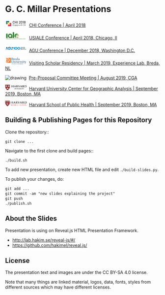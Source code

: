 G. C. Millar Presentations
===========================
 <img src="img/logos/chi_logo.png" alt="drawing" width="70"/>  &nbsp;[CHI Conference | April 2018](https://gcmillar.github.io/presentations/chi2018.html#/)

<img src="img/logos/iale.png" alt="drawing" width="70"/>  &nbsp;[USIALE Conference | April 2018, Chicago, Il](https://gcmillar.github.io/presentations/us_iale2018.html#/)

<img src="img/logos/agu.png" alt="drawing" width="70"/>  &nbsp;[AGU Conference | December 2018, Washington D.C.](https://gcmillar.github.io/presentations/agu2018.html#/)

<img src="img/logos/BUAS_logo.png" alt="drawing" width="70"/>  &nbsp;[Visiting Scholar Residency | March 2019, Experience Lab, Breda, NL](https://gcmillar.github.io/presentations/CHIPS_Nuenen_NL_final_presentation#/)

<img src="img/logos/ncstate2.png" alt="drawing" width="70"/>  &nbsp;[Pre-Proposal Committee Meeting | August 2019, CGA](https://gcmillar.github.io/presentations/pre-proposal.html#/)

<img src="img/logos/harvard.png" alt="drawing" width="70"/>  &nbsp;[Harvard University Center for Geographic Analysis | September 2019, Boston, MA](https://gcmillar.github.io/presentations/Harvard-CGA.html#/)

<img src="img/logos/hms_logo.png" alt="drawing" width="70"/>  &nbsp;[Harvard School of Public Health | September 2019, Boston, MA](https://gcmillar.github.io/presentations/Harvard-HSPH.html#/)
 
Building & Publishing Pages for this Repository
------------------------------------------------

Clone the repository::

    git clone ...

Navigate to the first clone and build pages::

    ./build.sh

To add new presentation, create new HTML file and edit `./build-slides.py`.

To publish your changes, do:

    git add ...
    git commit -am "new slides explaining the project"
    git push
    ./publish.sh

About the Slides
----------------

Presentation is using on Reveal.js HTML Presentation Framework.
 * http://lab.hakim.se/reveal-js/#/
 * https://github.com/hakimel/reveal.js/

License
-------

The presentation text and images are under the CC BY-SA 4.0 license.

Note that many things are linked material, logos, data, fonts, styles
from different sources which may have different licenses.